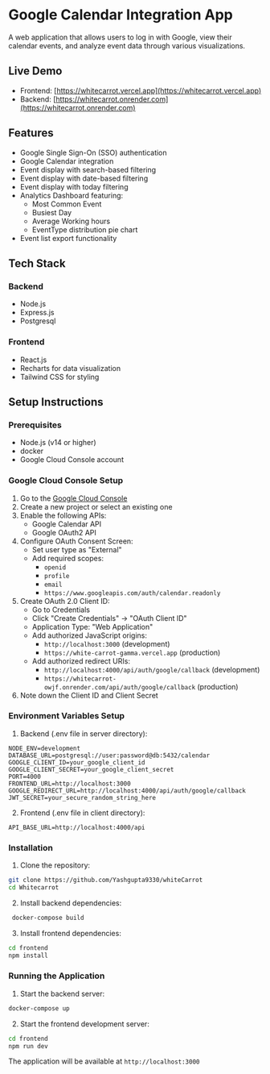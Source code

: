 # Google Calendar Integration App

A web application that allows users to log in with Google, view their calendar events, and analyze event data through various visualizations.

## Live Demo

- Frontend: [https://whitecarrot.vercel.app](https://whitecarrot.vercel.app)
- Backend:  [https://whitecarrot.onrender.com](https://whitecarrot.onrender.com)

## Features

- Google Single Sign-On (SSO) authentication
- Google Calendar integration
-  Event display with search-based filtering
-  Event display with date-based filtering
-  Event display with today filtering
- Analytics Dashboard featuring:
  - Most Common Event
  - Busiest Day
  - Average Working hours
  - EventType distribution pie chart
- Event list export functionality

## Tech Stack

### Backend
- Node.js
- Express.js
- Postgresql

### Frontend
- React.js
- Recharts for data visualization
- Tailwind CSS for styling

## Setup Instructions

### Prerequisites
- Node.js (v14 or higher)
- docker
- Google Cloud Console account

### Google Cloud Console Setup

1. Go to the [Google Cloud Console](https://console.cloud.google.com)
2. Create a new project or select an existing one
3. Enable the following APIs:
   - Google Calendar API
   - Google OAuth2 API
4. Configure OAuth Consent Screen:
   - Set user type as "External"
   - Add required scopes:
     - `openid`
     - `profile`
     - `email`
     - `https://www.googleapis.com/auth/calendar.readonly`
5. Create OAuth 2.0 Client ID:
   - Go to Credentials
   - Click "Create Credentials" → "OAuth Client ID"
   - Application Type: "Web Application"
   - Add authorized JavaScript origins:
     - `http://localhost:3000` (development)
     - `https://white-carrot-gamma.vercel.app` (production)
   - Add authorized redirect URIs:
     - `http://localhost:4000/api/auth/google/callback` (development)
     - `https://whitecarrot-owjf.onrender.com/api/auth/google/callback` (production)
6. Note down the Client ID and Client Secret

### Environment Variables Setup

1. Backend (.env file in server directory):
```
NODE_ENV=development
DATABASE_URL=postgresql://user:password@db:5432/calendar
GOOGLE_CLIENT_ID=your_google_client_id
GOOGLE_CLIENT_SECRET=your_google_client_secret
PORT=4000
FRONTEND_URL=http://localhost:3000
GOOGLE_REDIRECT_URL=http://localhost:4000/api/auth/google/callback
JWT_SECRET=your_secure_random_string_here
```

2. Frontend (.env file in client directory):
```
API_BASE_URL=http://localhost:4000/api
```

### Installation

1. Clone the repository:
```bash
git clone https://github.com/Yashgupta9330/whiteCarrot
cd Whitecarrot
```

2. Install backend dependencies:
```bash
 docker-compose build
```

3. Install frontend dependencies:
```bash
cd frontend
npm install
```

### Running the Application

1. Start the backend server:
```bash
docker-compose up
```

2. Start the frontend development server:
```bash
cd frontend
npm run dev
```

The application will be available at `http://localhost:3000`
